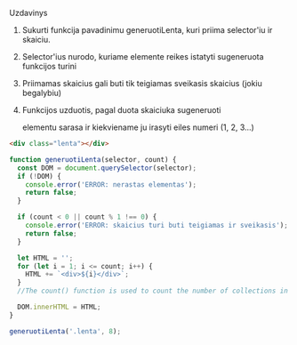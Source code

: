 Uzdavinys

1. Sukurti funkcija pavadinimu generuotiLenta, kuri priima selector'iu ir skaiciu.

2. Selector'ius nurodo, kuriame elemente reikes istatyti sugeneruota funkcijos turini

3. Priimamas skaicius gali buti tik teigiamas sveikasis skaicius (jokiu begalybiu)

4. Funkcijos uzduotis, pagal duota skaiciuka sugeneruoti <div> elementu sarasa ir kiekviename ju irasyti eiles numeri (1, 2, 3...)

```html
<div class="lenta"></div>
```

```js
function generuotiLenta(selector, count) {
  const DOM = document.querySelector(selector);
  if (!DOM) {
    console.error('ERROR: nerastas elementas');
    return false;
  }

  if (count < 0 || count % 1 !== 0) {
    console.error('ERROR: skaicius turi buti teigiamas ir sveikasis');
    return false;
  }

  let HTML = '';
  for (let i = 1; i <= count; i++) {
    HTML += `<div>${i}</div>`;
  }
  //The count() function is used to count the number of collections in the element. In JavaScript, the array is first converted to a collection and then the function is applied to the collection. Return Value:  Returns the count of the element in that collection.

  DOM.innerHTML = HTML;
}

generuotiLenta('.lenta', 8);
```
